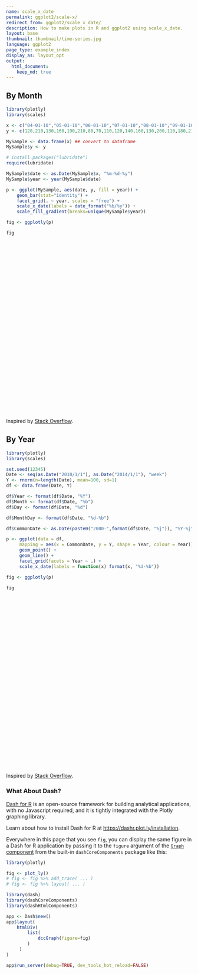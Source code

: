 ```yaml
---
name: scale_x_date
permalink: ggplot2/scale-x/
redirect_from: ggplot2/scale_x_date/
description: How to make plots in R and ggplot2 using scale_x_date.
layout: base
thumbnail: thumbnail/time-series.jpg
language: ggplot2
page_type: example_index
display_as: layout_opt
output:
  html_document:
    keep_md: true
---
```



## By Month


```r
library(plotly)
library(scales)

x <- c("04-01-10","05-01-10","06-01-10","07-01-10","08-01-10","09-01-10","10-01-10","11-01-10","12-01-10","01-01-11","02-01-11","03-01-11","04-01-11","05-01-11","06-01-11","07-01-11","08-01-11","09-01-11","10-01-11","11-01-11","12-01-11","01-01-12","02-01-12","03-01-12","04-01-12","05-01-12","06-01-12")
y <- c(120,210,130,160,190,210,80,70,110,120,140,160,130,200,110,180,210,200,90,60,100,100,120,170,100,180,120)

MySample <- data.frame(x) ## convert to dataframe
MySample$y <- y

# install.packages("lubridate")
require(lubridate)

MySample$date <- as.Date(MySample$x, "%m-%d-%y")
MySample$year <- year(MySample$date)

p <- ggplot(MySample, aes(date, y, fill = year)) +
    geom_bar(stat="identity") +
    facet_grid(. ~ year, scales = "free") +
    scale_x_date(labels = date_format("%b/%y")) +
    scale_fill_gradient(breaks=unique(MySample$year))

fig <- ggplotly(p)

fig
```

<div id="htmlwidget-1e8d91fe1bf345b25bd7" style="width:672px;height:480px;" class="plotly html-widget"></div>
<script type="application/json" data-for="htmlwidget-1e8d91fe1bf345b25bd7">{"x":{"data":[{"orientation":"v","width":[25.2000000000007,25.2000000000007,25.2000000000007,25.2000000000007,25.2000000000007,25.2000000000007,25.2000000000007,25.2000000000007,25.2000000000007],"base":[0,0,0,0,0,0,0,0,0],"x":[14700,14730,14761,14791,14822,14853,14883,14914,14944],"y":[120,210,130,160,190,210,80,70,110],"text":["date: 2010-04-01<br />y: 120<br />year: 2010","date: 2010-05-01<br />y: 210<br />year: 2010","date: 2010-06-01<br />y: 130<br />year: 2010","date: 2010-07-01<br />y: 160<br />year: 2010","date: 2010-08-01<br />y: 190<br />year: 2010","date: 2010-09-01<br />y: 210<br />year: 2010","date: 2010-10-01<br />y:  80<br />year: 2010","date: 2010-11-01<br />y:  70<br />year: 2010","date: 2010-12-01<br />y: 110<br />year: 2010"],"type":"bar","marker":{"autocolorscale":false,"color":"rgba(19,43,67,1)","line":{"width":1.88976377952756,"color":"transparent"}},"showlegend":false,"xaxis":"x","yaxis":"y","hoverinfo":"text","frame":null},{"orientation":"v","width":[25.2000000000007,25.2000000000007,25.2000000000007,25.2000000000007,25.2000000000007,25.2000000000007,25.2000000000007,25.2000000000007,25.2000000000007,25.2000000000007,25.2000000000007,25.2000000000007],"base":[0,0,0,0,0,0,0,0,0,0,0,0],"x":[14975,15006,15034,15065,15095,15126,15156,15187,15218,15248,15279,15309],"y":[120,140,160,130,200,110,180,210,200,90,60,100],"text":["date: 2011-01-01<br />y: 120<br />year: 2011","date: 2011-02-01<br />y: 140<br />year: 2011","date: 2011-03-01<br />y: 160<br />year: 2011","date: 2011-04-01<br />y: 130<br />year: 2011","date: 2011-05-01<br />y: 200<br />year: 2011","date: 2011-06-01<br />y: 110<br />year: 2011","date: 2011-07-01<br />y: 180<br />year: 2011","date: 2011-08-01<br />y: 210<br />year: 2011","date: 2011-09-01<br />y: 200<br />year: 2011","date: 2011-10-01<br />y:  90<br />year: 2011","date: 2011-11-01<br />y:  60<br />year: 2011","date: 2011-12-01<br />y: 100<br />year: 2011"],"type":"bar","marker":{"autocolorscale":false,"color":"rgba(51,106,152,1)","line":{"width":1.88976377952756,"color":"transparent"}},"showlegend":false,"xaxis":"x2","yaxis":"y","hoverinfo":"text","frame":null},{"orientation":"v","width":[25.2000000000007,25.2000000000007,25.2000000000007,25.2000000000007,25.2000000000007,25.2000000000007],"base":[0,0,0,0,0,0],"x":[15340,15371,15400,15431,15461,15492],"y":[100,120,170,100,180,120],"text":["date: 2012-01-01<br />y: 100<br />year: 2012","date: 2012-02-01<br />y: 120<br />year: 2012","date: 2012-03-01<br />y: 170<br />year: 2012","date: 2012-04-01<br />y: 100<br />year: 2012","date: 2012-05-01<br />y: 180<br />year: 2012","date: 2012-06-01<br />y: 120<br />year: 2012"],"type":"bar","marker":{"autocolorscale":false,"color":"rgba(86,177,247,1)","line":{"width":1.88976377952756,"color":"transparent"}},"showlegend":false,"xaxis":"x3","yaxis":"y","hoverinfo":"text","frame":null},{"x":[14700],"y":[0],"name":"99_bea517d5dfeda4a8d0b873b032df69fd","type":"scatter","mode":"markers","opacity":0,"hoverinfo":"skip","showlegend":false,"marker":{"color":[0,1],"colorscale":[[0,"#132B43"],[0.00334448160538159,"#132B44"],[0.00668896321064949,"#132C44"],[0.0100334448160311,"#142C45"],[0.0133779264214127,"#142D45"],[0.0167224080267943,"#142D46"],[0.0200668896320622,"#142D46"],[0.0234113712374437,"#142E47"],[0.0267558528428253,"#152E47"],[0.0301003344482069,"#152F48"],[0.0334448160534748,"#152F48"],[0.0367892976588564,"#152F49"],[0.040133779264238,"#153049"],[0.0434782608696196,"#16304A"],[0.0468227424748875,"#16304A"],[0.0501672240802691,"#16314B"],[0.0535117056856507,"#16314B"],[0.0568561872909186,"#16324C"],[0.0602006688963002,"#17324D"],[0.0635451505016817,"#17324D"],[0.0668896321070633,"#17334E"],[0.0702341137123312,"#17334E"],[0.0735785953177128,"#17344F"],[0.0769230769230944,"#18344F"],[0.080267558528476,"#183450"],[0.0836120401337439,"#183550"],[0.0869565217391255,"#183551"],[0.0903010033445071,"#183651"],[0.0936454849498887,"#193652"],[0.0969899665551566,"#193652"],[0.100334448160538,"#193753"],[0.10367892976592,"#193754"],[0.107023411371188,"#193854"],[0.110367892976569,"#1A3855"],[0.113712374581951,"#1A3955"],[0.117056856187332,"#1A3956"],[0.1204013377926,"#1A3956"],[0.123745819397982,"#1A3A57"],[0.127090301003363,"#1B3A57"],[0.130434782608745,"#1B3B58"],[0.133779264214013,"#1B3B59"],[0.137123745819395,"#1B3B59"],[0.140468227424776,"#1C3C5A"],[0.143812709030044,"#1C3C5A"],[0.147157190635426,"#1C3D5B"],[0.150501672240807,"#1C3D5B"],[0.153846153846189,"#1C3D5C"],[0.157190635451457,"#1D3E5C"],[0.160535117056838,"#1D3E5D"],[0.16387959866222,"#1D3F5D"],[0.167224080267601,"#1D3F5E"],[0.170568561872869,"#1D3F5F"],[0.173913043478251,"#1E405F"],[0.177257525083633,"#1E4060"],[0.180602006689014,"#1E4160"],[0.183946488294282,"#1E4161"],[0.187290969899664,"#1E4261"],[0.190635451505045,"#1F4262"],[0.193979933110313,"#1F4263"],[0.197324414715695,"#1F4363"],[0.200668896321076,"#1F4364"],[0.204013377926458,"#1F4464"],[0.207357859531726,"#204465"],[0.210702341137107,"#204465"],[0.214046822742489,"#204566"],[0.217391304347871,"#204566"],[0.220735785953138,"#214667"],[0.22408026755852,"#214668"],[0.227424749163902,"#214768"],[0.230769230769283,"#214769"],[0.234113712374551,"#214769"],[0.237458193979933,"#22486A"],[0.240802675585314,"#22486A"],[0.244147157190582,"#22496B"],[0.247491638795964,"#22496C"],[0.250836120401345,"#224A6C"],[0.254180602006727,"#234A6D"],[0.257525083611995,"#234A6D"],[0.260869565217376,"#234B6E"],[0.264214046822758,"#234B6E"],[0.26755852842814,"#244C6F"],[0.270903010033408,"#244C70"],[0.274247491638789,"#244C70"],[0.277591973244171,"#244D71"],[0.280936454849552,"#244D71"],[0.28428093645482,"#254E72"],[0.287625418060202,"#254E72"],[0.290969899665583,"#254F73"],[0.294314381270851,"#254F74"],[0.297658862876233,"#254F74"],[0.301003344481614,"#265075"],[0.304347826086996,"#265075"],[0.307692307692264,"#265176"],[0.311036789297646,"#265176"],[0.314381270903027,"#275277"],[0.317725752508409,"#275278"],[0.321070234113677,"#275278"],[0.324414715719058,"#275379"],[0.32775919732444,"#275379"],[0.331103678929821,"#28547A"],[0.334448160535089,"#28547B"],[0.337792642140471,"#28557B"],[0.341137123745852,"#28557C"],[0.34448160535112,"#28567C"],[0.347826086956502,"#29567D"],[0.351170568561884,"#29567D"],[0.354515050167265,"#29577E"],[0.357859531772533,"#29577F"],[0.361204013377915,"#2A587F"],[0.364548494983296,"#2A5880"],[0.367892976588678,"#2A5980"],[0.371237458193946,"#2A5981"],[0.374581939799327,"#2A5982"],[0.377926421404709,"#2B5A82"],[0.381270903009977,"#2B5A83"],[0.384615384615358,"#2B5B83"],[0.38795986622074,"#2B5B84"],[0.391304347826122,"#2C5C85"],[0.394648829431389,"#2C5C85"],[0.397993311036771,"#2C5D86"],[0.401337792642153,"#2C5D86"],[0.404682274247534,"#2C5D87"],[0.408026755852802,"#2D5E87"],[0.411371237458184,"#2D5E88"],[0.414715719063565,"#2D5F89"],[0.418060200668947,"#2D5F89"],[0.421404682274215,"#2E608A"],[0.424749163879596,"#2E608A"],[0.428093645484978,"#2E618B"],[0.431438127090246,"#2E618C"],[0.434782608695627,"#2E618C"],[0.438127090301009,"#2F628D"],[0.441471571906391,"#2F628D"],[0.444816053511659,"#2F638E"],[0.44816053511704,"#2F638F"],[0.451505016722422,"#30648F"],[0.454849498327803,"#306490"],[0.458193979933071,"#306590"],[0.461538461538453,"#306591"],[0.464882943143834,"#306592"],[0.468227424749216,"#316692"],[0.471571906354484,"#316693"],[0.474916387959865,"#316793"],[0.478260869565247,"#316794"],[0.481605351170515,"#326895"],[0.484949832775897,"#326895"],[0.488294314381278,"#326996"],[0.49163879598666,"#326996"],[0.494983277591928,"#326997"],[0.498327759197309,"#336A98"],[0.501672240802691,"#336A98"],[0.505016722408072,"#336B99"],[0.50836120401334,"#336B99"],[0.511705685618722,"#346C9A"],[0.515050167224103,"#346C9B"],[0.518394648829485,"#346D9B"],[0.521739130434753,"#346D9C"],[0.525083612040135,"#346E9D"],[0.528428093645516,"#356E9D"],[0.531772575250784,"#356E9E"],[0.535117056856166,"#356F9E"],[0.538461538461547,"#356F9F"],[0.541806020066929,"#3670A0"],[0.545150501672197,"#3670A0"],[0.548494983277578,"#3671A1"],[0.55183946488296,"#3671A1"],[0.555183946488341,"#3772A2"],[0.558528428093609,"#3772A3"],[0.561872909698991,"#3773A3"],[0.565217391304373,"#3773A4"],[0.568561872909754,"#3773A4"],[0.571906354515022,"#3874A5"],[0.575250836120404,"#3874A6"],[0.578595317725785,"#3875A6"],[0.581939799331053,"#3875A7"],[0.585284280936435,"#3976A8"],[0.588628762541816,"#3976A8"],[0.591973244147198,"#3977A9"],[0.595317725752466,"#3977A9"],[0.598662207357847,"#3978AA"],[0.602006688963229,"#3A78AB"],[0.605351170568611,"#3A79AB"],[0.608695652173878,"#3A79AC"],[0.61204013377926,"#3A79AC"],[0.615384615384642,"#3B7AAD"],[0.618729096990023,"#3B7AAE"],[0.622073578595291,"#3B7BAE"],[0.625418060200673,"#3B7BAF"],[0.628762541806054,"#3C7CB0"],[0.632107023411322,"#3C7CB0"],[0.635451505016704,"#3C7DB1"],[0.638795986622085,"#3C7DB1"],[0.642140468227467,"#3C7EB2"],[0.645484949832735,"#3D7EB3"],[0.648829431438116,"#3D7FB3"],[0.652173913043498,"#3D7FB4"],[0.65551839464888,"#3D7FB5"],[0.658862876254148,"#3E80B5"],[0.662207357859529,"#3E80B6"],[0.665551839464911,"#3E81B6"],[0.668896321070179,"#3E81B7"],[0.67224080267556,"#3F82B8"],[0.675585284280942,"#3F82B8"],[0.678929765886323,"#3F83B9"],[0.682274247491591,"#3F83BA"],[0.685618729096973,"#4084BA"],[0.688963210702354,"#4084BB"],[0.692307692307736,"#4085BB"],[0.695652173913004,"#4085BC"],[0.698996655518386,"#4086BD"],[0.702341137123767,"#4186BD"],[0.705685618729149,"#4186BE"],[0.709030100334417,"#4187BF"],[0.712374581939798,"#4187BF"],[0.71571906354518,"#4288C0"],[0.719063545150448,"#4288C1"],[0.722408026755829,"#4289C1"],[0.725752508361211,"#4289C2"],[0.729096989966592,"#438AC2"],[0.73244147157186,"#438AC3"],[0.735785953177242,"#438BC4"],[0.739130434782624,"#438BC4"],[0.742474916388005,"#438CC5"],[0.745819397993273,"#448CC6"],[0.749163879598655,"#448DC6"],[0.752508361204036,"#448DC7"],[0.755852842809418,"#448EC8"],[0.759197324414686,"#458EC8"],[0.762541806020067,"#458FC9"],[0.765886287625449,"#458FC9"],[0.769230769230717,"#458FCA"],[0.772575250836098,"#4690CB"],[0.77591973244148,"#4690CB"],[0.779264214046862,"#4691CC"],[0.782608695652129,"#4691CD"],[0.785953177257511,"#4792CD"],[0.789297658862893,"#4792CE"],[0.792642140468274,"#4793CF"],[0.795986622073542,"#4793CF"],[0.799331103678924,"#4894D0"],[0.802675585284305,"#4894D0"],[0.806020066889687,"#4895D1"],[0.809364548494955,"#4895D2"],[0.812709030100336,"#4896D2"],[0.816053511705718,"#4996D3"],[0.819397993310986,"#4997D4"],[0.822742474916367,"#4997D4"],[0.826086956521749,"#4998D5"],[0.829431438127131,"#4A98D6"],[0.832775919732399,"#4A99D6"],[0.83612040133778,"#4A99D7"],[0.839464882943162,"#4A9AD8"],[0.842809364548543,"#4B9AD8"],[0.846153846153811,"#4B9BD9"],[0.849498327759193,"#4B9BDA"],[0.852842809364574,"#4B9BDA"],[0.856187290969956,"#4C9CDB"],[0.859531772575224,"#4C9CDB"],[0.862876254180605,"#4C9DDC"],[0.866220735785987,"#4C9DDD"],[0.869565217391255,"#4D9EDD"],[0.872909698996637,"#4D9EDE"],[0.876254180602018,"#4D9FDF"],[0.8795986622074,"#4D9FDF"],[0.882943143812668,"#4DA0E0"],[0.886287625418049,"#4EA0E1"],[0.889632107023431,"#4EA1E1"],[0.892976588628812,"#4EA1E2"],[0.89632107023408,"#4EA2E3"],[0.899665551839462,"#4FA2E3"],[0.903010033444843,"#4FA3E4"],[0.906354515050111,"#4FA3E5"],[0.909698996655493,"#4FA4E5"],[0.913043478260875,"#50A4E6"],[0.916387959866256,"#50A5E7"],[0.919732441471524,"#50A5E7"],[0.923076923076906,"#50A6E8"],[0.926421404682287,"#51A6E8"],[0.929765886287669,"#51A7E9"],[0.933110367892937,"#51A7EA"],[0.936454849498318,"#51A8EA"],[0.9397993311037,"#52A8EB"],[0.943143812709081,"#52A9EC"],[0.946488294314349,"#52A9EC"],[0.949832775919731,"#52AAED"],[0.953177257525113,"#53AAEE"],[0.95652173913038,"#53ABEE"],[0.959866220735762,"#53ABEF"],[0.963210702341144,"#53ACF0"],[0.966555183946525,"#54ACF0"],[0.969899665551793,"#54ADF1"],[0.973244147157175,"#54ADF2"],[0.976588628762556,"#54AEF2"],[0.979933110367938,"#55AEF3"],[0.983277591973206,"#55AFF4"],[0.986622073578587,"#55AFF4"],[0.989966555183969,"#55B0F5"],[0.993311036789351,"#56B0F6"],[0.996655518394618,"#56B1F6"],[1,"#56B1F7"]],"colorbar":{"bgcolor":"rgba(255,255,255,1)","bordercolor":"transparent","borderwidth":1.88976377952756,"thickness":23.04,"title":"year","titlefont":{"color":"rgba(0,0,0,1)","family":"","size":14.6118721461187},"tickmode":"array","ticktext":["2010","2011","2012"],"tickvals":[0,0.5,1],"tickfont":{"color":"rgba(0,0,0,1)","family":"","size":11.689497716895},"ticklen":2,"len":0.5}},"xaxis":"x","yaxis":"y","frame":null}],"layout":{"margin":{"t":37.9178082191781,"r":18.9954337899543,"b":40.1826484018265,"l":43.1050228310502},"plot_bgcolor":"rgba(235,235,235,1)","paper_bgcolor":"rgba(255,255,255,1)","font":{"color":"rgba(0,0,0,1)","family":"","size":14.6118721461187},"xaxis":{"domain":[0,0.325179386823222],"automargin":true,"type":"linear","autorange":false,"range":[14673.94,14970.06],"tickmode":"array","ticktext":["Apr/10","Jul/10","Oct/10"],"tickvals":[14700,14791,14883],"categoryorder":"array","categoryarray":["Apr/10","Jul/10","Oct/10"],"nticks":null,"ticks":"outside","tickcolor":"rgba(51,51,51,1)","ticklen":3.65296803652968,"tickwidth":0.66417600664176,"showticklabels":true,"tickfont":{"color":"rgba(77,77,77,1)","family":"","size":11.689497716895},"tickangle":-0,"showline":false,"linecolor":null,"linewidth":0,"showgrid":true,"gridcolor":"rgba(255,255,255,1)","gridwidth":0.66417600664176,"zeroline":false,"anchor":"y","title":"","hoverformat":".2f"},"annotations":[{"text":"date","x":0.5,"y":-0.0353881278538813,"showarrow":false,"ax":0,"ay":0,"font":{"color":"rgba(0,0,0,1)","family":"","size":14.6118721461187},"xref":"paper","yref":"paper","textangle":-0,"xanchor":"center","yanchor":"top","annotationType":"axis"},{"text":"y","x":-0.0318003913894325,"y":0.5,"showarrow":false,"ax":0,"ay":0,"font":{"color":"rgba(0,0,0,1)","family":"","size":14.6118721461187},"xref":"paper","yref":"paper","textangle":-90,"xanchor":"right","yanchor":"center","annotationType":"axis"},{"text":"2010","x":0.162589693411611,"y":1,"showarrow":false,"ax":0,"ay":0,"font":{"color":"rgba(26,26,26,1)","family":"","size":11.689497716895},"xref":"paper","yref":"paper","textangle":-0,"xanchor":"center","yanchor":"bottom"},{"text":"2011","x":0.5,"y":1,"showarrow":false,"ax":0,"ay":0,"font":{"color":"rgba(26,26,26,1)","family":"","size":11.689497716895},"xref":"paper","yref":"paper","textangle":-0,"xanchor":"center","yanchor":"bottom"},{"text":"2012","x":0.837410306588389,"y":1,"showarrow":false,"ax":0,"ay":0,"font":{"color":"rgba(26,26,26,1)","family":"","size":11.689497716895},"xref":"paper","yref":"paper","textangle":-0,"xanchor":"center","yanchor":"bottom"}],"yaxis":{"domain":[0,1],"automargin":true,"type":"linear","autorange":false,"range":[-10.5,220.5],"tickmode":"array","ticktext":["0","50","100","150","200"],"tickvals":[0,50,100,150,200],"categoryorder":"array","categoryarray":["0","50","100","150","200"],"nticks":null,"ticks":"outside","tickcolor":"rgba(51,51,51,1)","ticklen":3.65296803652968,"tickwidth":0.66417600664176,"showticklabels":true,"tickfont":{"color":"rgba(77,77,77,1)","family":"","size":11.689497716895},"tickangle":-0,"showline":false,"linecolor":null,"linewidth":0,"showgrid":true,"gridcolor":"rgba(255,255,255,1)","gridwidth":0.66417600664176,"zeroline":false,"anchor":"x","title":"","hoverformat":".2f"},"shapes":[{"type":"rect","fillcolor":null,"line":{"color":null,"width":0,"linetype":[]},"yref":"paper","xref":"paper","x0":0,"x1":0.325179386823222,"y0":0,"y1":1},{"type":"rect","fillcolor":"rgba(217,217,217,1)","line":{"color":"transparent","width":0.66417600664176,"linetype":"solid"},"yref":"paper","xref":"paper","x0":0,"x1":0.325179386823222,"y0":0,"y1":23.37899543379,"yanchor":1,"ysizemode":"pixel"},{"type":"rect","fillcolor":null,"line":{"color":null,"width":0,"linetype":[]},"yref":"paper","xref":"paper","x0":0.341487279843444,"x1":0.658512720156556,"y0":0,"y1":1},{"type":"rect","fillcolor":"rgba(217,217,217,1)","line":{"color":"transparent","width":0.66417600664176,"linetype":"solid"},"yref":"paper","xref":"paper","x0":0.341487279843444,"x1":0.658512720156556,"y0":0,"y1":23.37899543379,"yanchor":1,"ysizemode":"pixel"},{"type":"rect","fillcolor":null,"line":{"color":null,"width":0,"linetype":[]},"yref":"paper","xref":"paper","x0":0.674820613176778,"x1":1,"y0":0,"y1":1},{"type":"rect","fillcolor":"rgba(217,217,217,1)","line":{"color":"transparent","width":0.66417600664176,"linetype":"solid"},"yref":"paper","xref":"paper","x0":0.674820613176778,"x1":1,"y0":0,"y1":23.37899543379,"yanchor":1,"ysizemode":"pixel"}],"xaxis2":{"type":"linear","autorange":false,"range":[14944.44,15339.56],"tickmode":"array","ticktext":["Jan/11","Apr/11","Jul/11","Oct/11"],"tickvals":[14975,15065,15156,15248],"categoryorder":"array","categoryarray":["Jan/11","Apr/11","Jul/11","Oct/11"],"nticks":null,"ticks":"outside","tickcolor":"rgba(51,51,51,1)","ticklen":3.65296803652968,"tickwidth":0.66417600664176,"showticklabels":true,"tickfont":{"color":"rgba(77,77,77,1)","family":"","size":11.689497716895},"tickangle":-0,"showline":false,"linecolor":null,"linewidth":0,"showgrid":true,"domain":[0.341487279843444,0.658512720156556],"gridcolor":"rgba(255,255,255,1)","gridwidth":0.66417600664176,"zeroline":false,"anchor":"y","title":"","hoverformat":".2f"},"xaxis3":{"type":"linear","autorange":false,"range":[15318.54,15513.46],"tickmode":"array","ticktext":["Jan/12","Feb/12","Mar/12","Apr/12","May/12","Jun/12"],"tickvals":[15340,15371,15400,15431,15461,15492],"categoryorder":"array","categoryarray":["Jan/12","Feb/12","Mar/12","Apr/12","May/12","Jun/12"],"nticks":null,"ticks":"outside","tickcolor":"rgba(51,51,51,1)","ticklen":3.65296803652968,"tickwidth":0.66417600664176,"showticklabels":true,"tickfont":{"color":"rgba(77,77,77,1)","family":"","size":11.689497716895},"tickangle":-0,"showline":false,"linecolor":null,"linewidth":0,"showgrid":true,"domain":[0.674820613176778,1],"gridcolor":"rgba(255,255,255,1)","gridwidth":0.66417600664176,"zeroline":false,"anchor":"y","title":"","hoverformat":".2f"},"showlegend":false,"legend":{"bgcolor":"rgba(255,255,255,1)","bordercolor":"transparent","borderwidth":1.88976377952756,"font":{"color":"rgba(0,0,0,1)","family":"","size":11.689497716895}},"hovermode":"closest","barmode":"relative"},"config":{"doubleClick":"reset","showSendToCloud":false},"source":"A","attrs":{"4c015c82b075":{"x":{},"y":{},"fill":{},"type":"bar"}},"cur_data":"4c015c82b075","visdat":{"4c015c82b075":["function (y) ","x"]},"highlight":{"on":"plotly_click","persistent":false,"dynamic":false,"selectize":false,"opacityDim":0.2,"selected":{"opacity":1},"debounce":0},"shinyEvents":["plotly_hover","plotly_click","plotly_selected","plotly_relayout","plotly_brushed","plotly_brushing","plotly_clickannotation","plotly_doubleclick","plotly_deselect","plotly_afterplot","plotly_sunburstclick"],"base_url":"https://plot.ly"},"evals":[],"jsHooks":[]}</script>
Inspired by <a href="http://stackoverflow.com/questions/11472856/month-year-bar-graph-plot-faceted-and-filled-on-year-with-data-input-as-date-in?rq=1">Stack Overflow</a>.

## By Year


```r
library(plotly)
library(scales)

set.seed(12345)
Date <- seq(as.Date("2010/1/1"), as.Date("2014/1/1"), "week")
Y <- rnorm(n=length(Date), mean=100, sd=1)
df <- data.frame(Date, Y)

df$Year <- format(df$Date, "%Y")
df$Month <- format(df$Date, "%b")
df$Day <- format(df$Date, "%d")

df$MonthDay <- format(df$Date, "%d-%b")

df$CommonDate <- as.Date(paste0("2000-",format(df$Date, "%j")), "%Y-%j")

p <- ggplot(data = df,
     mapping = aes(x = CommonDate, y = Y, shape = Year, colour = Year)) +
     geom_point() +
     geom_line() +
     facet_grid(facets = Year ~ .) +
     scale_x_date(labels = function(x) format(x, "%d-%b"))

fig <- ggplotly(p)

fig
```

<div id="htmlwidget-6ca531cd5f6a8e1a5906" style="width:672px;height:480px;" class="plotly html-widget"></div>
<script type="application/json" data-for="htmlwidget-6ca531cd5f6a8e1a5906">{"x":{"data":[{"x":[10957,10964,10971,10978,10985,10992,10999,11006,11013,11020,11027,11034,11041,11048,11055,11062,11069,11076,11083,11090,11097,11104,11111,11118,11125,11132,11139,11146,11153,11160,11167,11174,11181,11188,11195,11202,11209,11216,11223,11230,11237,11244,11251,11258,11265,11272,11279,11286,11293,11300,11307,11314,11321],"y":[100.585528817844,100.70946601751,99.8906966853189,99.5465028265372,100.60588745584,98.1820440322963,100.630098551068,99.7238158947748,99.7158402560566,99.0806779975259,99.883752193648,101.817312043704,100.370627864258,100.520216457555,99.2494680054977,100.816899839521,99.1136424787568,99.6684224100574,101.12071265167,100.298723699267,100.779621924555,101.455785082477,99.3556715707687,98.4468625947703,98.4022904833037,101.805097518811,99.5183526363054,100.620379801298,100.612123492651,99.8376890230819,100.811873178554,102.196833546348,102.049190337406,101.63244563948,100.254271192814,100.491188279273,99.6759134212629,98.3379497561414,101.767733850873,100.025801048648,101.12851083359,97.619641938603,98.9397344478475,100.937140540183,100.854451720331,101.460729403104,98.5869012221108,100.567403253424,100.583187653436,98.6932011665356,99.4596139261379,101.947692664732,100.053590270357],"text":["CommonDate: 2000-01-01<br />Y: 100.58553<br />Year: 2010<br />Year: 2010","CommonDate: 2000-01-08<br />Y: 100.70947<br />Year: 2010<br />Year: 2010","CommonDate: 2000-01-15<br />Y:  99.89070<br />Year: 2010<br />Year: 2010","CommonDate: 2000-01-22<br />Y:  99.54650<br />Year: 2010<br />Year: 2010","CommonDate: 2000-01-29<br />Y: 100.60589<br />Year: 2010<br />Year: 2010","CommonDate: 2000-02-05<br />Y:  98.18204<br />Year: 2010<br />Year: 2010","CommonDate: 2000-02-12<br />Y: 100.63010<br />Year: 2010<br />Year: 2010","CommonDate: 2000-02-19<br />Y:  99.72382<br />Year: 2010<br />Year: 2010","CommonDate: 2000-02-26<br />Y:  99.71584<br />Year: 2010<br />Year: 2010","CommonDate: 2000-03-04<br />Y:  99.08068<br />Year: 2010<br />Year: 2010","CommonDate: 2000-03-11<br />Y:  99.88375<br />Year: 2010<br />Year: 2010","CommonDate: 2000-03-18<br />Y: 101.81731<br />Year: 2010<br />Year: 2010","CommonDate: 2000-03-25<br />Y: 100.37063<br />Year: 2010<br />Year: 2010","CommonDate: 2000-04-01<br />Y: 100.52022<br />Year: 2010<br />Year: 2010","CommonDate: 2000-04-08<br />Y:  99.24947<br />Year: 2010<br />Year: 2010","CommonDate: 2000-04-15<br />Y: 100.81690<br />Year: 2010<br />Year: 2010","CommonDate: 2000-04-22<br />Y:  99.11364<br />Year: 2010<br />Year: 2010","CommonDate: 2000-04-29<br />Y:  99.66842<br />Year: 2010<br />Year: 2010","CommonDate: 2000-05-06<br />Y: 101.12071<br />Year: 2010<br />Year: 2010","CommonDate: 2000-05-13<br />Y: 100.29872<br />Year: 2010<br />Year: 2010","CommonDate: 2000-05-20<br />Y: 100.77962<br />Year: 2010<br />Year: 2010","CommonDate: 2000-05-27<br />Y: 101.45579<br />Year: 2010<br />Year: 2010","CommonDate: 2000-06-03<br />Y:  99.35567<br />Year: 2010<br />Year: 2010","CommonDate: 2000-06-10<br />Y:  98.44686<br />Year: 2010<br />Year: 2010","CommonDate: 2000-06-17<br />Y:  98.40229<br />Year: 2010<br />Year: 2010","CommonDate: 2000-06-24<br />Y: 101.80510<br />Year: 2010<br />Year: 2010","CommonDate: 2000-07-01<br />Y:  99.51835<br />Year: 2010<br />Year: 2010","CommonDate: 2000-07-08<br />Y: 100.62038<br />Year: 2010<br />Year: 2010","CommonDate: 2000-07-15<br />Y: 100.61212<br />Year: 2010<br />Year: 2010","CommonDate: 2000-07-22<br />Y:  99.83769<br />Year: 2010<br />Year: 2010","CommonDate: 2000-07-29<br />Y: 100.81187<br />Year: 2010<br />Year: 2010","CommonDate: 2000-08-05<br />Y: 102.19683<br />Year: 2010<br />Year: 2010","CommonDate: 2000-08-12<br />Y: 102.04919<br />Year: 2010<br />Year: 2010","CommonDate: 2000-08-19<br />Y: 101.63245<br />Year: 2010<br />Year: 2010","CommonDate: 2000-08-26<br />Y: 100.25427<br />Year: 2010<br />Year: 2010","CommonDate: 2000-09-02<br />Y: 100.49119<br />Year: 2010<br />Year: 2010","CommonDate: 2000-09-09<br />Y:  99.67591<br />Year: 2010<br />Year: 2010","CommonDate: 2000-09-16<br />Y:  98.33795<br />Year: 2010<br />Year: 2010","CommonDate: 2000-09-23<br />Y: 101.76773<br />Year: 2010<br />Year: 2010","CommonDate: 2000-09-30<br />Y: 100.02580<br />Year: 2010<br />Year: 2010","CommonDate: 2000-10-07<br />Y: 101.12851<br />Year: 2010<br />Year: 2010","CommonDate: 2000-10-14<br />Y:  97.61964<br />Year: 2010<br />Year: 2010","CommonDate: 2000-10-21<br />Y:  98.93973<br />Year: 2010<br />Year: 2010","CommonDate: 2000-10-28<br />Y: 100.93714<br />Year: 2010<br />Year: 2010","CommonDate: 2000-11-04<br />Y: 100.85445<br />Year: 2010<br />Year: 2010","CommonDate: 2000-11-11<br />Y: 101.46073<br />Year: 2010<br />Year: 2010","CommonDate: 2000-11-18<br />Y:  98.58690<br />Year: 2010<br />Year: 2010","CommonDate: 2000-11-25<br />Y: 100.56740<br />Year: 2010<br />Year: 2010","CommonDate: 2000-12-02<br />Y: 100.58319<br />Year: 2010<br />Year: 2010","CommonDate: 2000-12-09<br />Y:  98.69320<br />Year: 2010<br />Year: 2010","CommonDate: 2000-12-16<br />Y:  99.45961<br />Year: 2010<br />Year: 2010","CommonDate: 2000-12-23<br />Y: 101.94769<br />Year: 2010<br />Year: 2010","CommonDate: 2000-12-30<br />Y: 100.05359<br />Year: 2010<br />Year: 2010"],"type":"scatter","mode":"markers+lines","marker":{"autocolorscale":false,"color":"rgba(248,118,109,1)","opacity":1,"size":5.66929133858268,"symbol":"circle","line":{"width":1.88976377952756,"color":"rgba(248,118,109,1)"}},"hoveron":"points","name":"2010","legendgroup":"2010","showlegend":true,"xaxis":"x","yaxis":"y","hoverinfo":"text","line":{"width":1.88976377952756,"color":"rgba(248,118,109,1)","dash":"solid"},"frame":null},{"x":[10963,10970,10977,10984,10991,10998,11005,11012,11019,11026,11033,11040,11047,11054,11061,11068,11075,11082,11089,11096,11103,11110,11117,11124,11131,11138,11145,11152,11159,11166,11173,11180,11187,11194,11201,11208,11215,11222,11229,11236,11243,11250,11257,11264,11271,11278,11285,11292,11299,11306,11313,11320],"y":[100.351662840555,99.3290234610061,100.277953694806,100.691171272875,100.823795328706,102.14506502048,97.6530560216366,100.149591980615,98.6574685182705,100.553303075504,101.589962842695,99.4131204056129,98.1676226937906,100.888139432652,101.593488472356,100.516854670662,98.7043283197052,100.054615575329,99.2153506268085,98.9506471810437,102.330511962405,101.402705382867,100.942600850692,100.826258287152,99.1884595098089,100.476248280754,101.021258407481,100.645383074206,101.043143551551,99.6956308873063,102.477110916963,100.971220673037,101.867099184567,100.672042469015,99.6920466191627,100.536523716711,100.824870065352,99.0360985209862,99.1449174889002,101.886946942026,99.6081806280048,99.01936705105,100.687332100557,99.4949564824791,102.157719816506,99.4002024361752,99.3054533067292,100.223925407521,98.8437766697592,100.422418527787,98.6752447441511,100.14108431286],"text":["CommonDate: 2000-01-07<br />Y: 100.35166<br />Year: 2011<br />Year: 2011","CommonDate: 2000-01-14<br />Y:  99.32902<br />Year: 2011<br />Year: 2011","CommonDate: 2000-01-21<br />Y: 100.27795<br />Year: 2011<br />Year: 2011","CommonDate: 2000-01-28<br />Y: 100.69117<br />Year: 2011<br />Year: 2011","CommonDate: 2000-02-04<br />Y: 100.82380<br />Year: 2011<br />Year: 2011","CommonDate: 2000-02-11<br />Y: 102.14507<br />Year: 2011<br />Year: 2011","CommonDate: 2000-02-18<br />Y:  97.65306<br />Year: 2011<br />Year: 2011","CommonDate: 2000-02-25<br />Y: 100.14959<br />Year: 2011<br />Year: 2011","CommonDate: 2000-03-03<br />Y:  98.65747<br />Year: 2011<br />Year: 2011","CommonDate: 2000-03-10<br />Y: 100.55330<br />Year: 2011<br />Year: 2011","CommonDate: 2000-03-17<br />Y: 101.58996<br />Year: 2011<br />Year: 2011","CommonDate: 2000-03-24<br />Y:  99.41312<br />Year: 2011<br />Year: 2011","CommonDate: 2000-03-31<br />Y:  98.16762<br />Year: 2011<br />Year: 2011","CommonDate: 2000-04-07<br />Y: 100.88814<br />Year: 2011<br />Year: 2011","CommonDate: 2000-04-14<br />Y: 101.59349<br />Year: 2011<br />Year: 2011","CommonDate: 2000-04-21<br />Y: 100.51685<br />Year: 2011<br />Year: 2011","CommonDate: 2000-04-28<br />Y:  98.70433<br />Year: 2011<br />Year: 2011","CommonDate: 2000-05-05<br />Y: 100.05462<br />Year: 2011<br />Year: 2011","CommonDate: 2000-05-12<br />Y:  99.21535<br />Year: 2011<br />Year: 2011","CommonDate: 2000-05-19<br />Y:  98.95065<br />Year: 2011<br />Year: 2011","CommonDate: 2000-05-26<br />Y: 102.33051<br />Year: 2011<br />Year: 2011","CommonDate: 2000-06-02<br />Y: 101.40271<br />Year: 2011<br />Year: 2011","CommonDate: 2000-06-09<br />Y: 100.94260<br />Year: 2011<br />Year: 2011","CommonDate: 2000-06-16<br />Y: 100.82626<br />Year: 2011<br />Year: 2011","CommonDate: 2000-06-23<br />Y:  99.18846<br />Year: 2011<br />Year: 2011","CommonDate: 2000-06-30<br />Y: 100.47625<br />Year: 2011<br />Year: 2011","CommonDate: 2000-07-07<br />Y: 101.02126<br />Year: 2011<br />Year: 2011","CommonDate: 2000-07-14<br />Y: 100.64538<br />Year: 2011<br />Year: 2011","CommonDate: 2000-07-21<br />Y: 101.04314<br />Year: 2011<br />Year: 2011","CommonDate: 2000-07-28<br />Y:  99.69563<br />Year: 2011<br />Year: 2011","CommonDate: 2000-08-04<br />Y: 102.47711<br />Year: 2011<br />Year: 2011","CommonDate: 2000-08-11<br />Y: 100.97122<br />Year: 2011<br />Year: 2011","CommonDate: 2000-08-18<br />Y: 101.86710<br />Year: 2011<br />Year: 2011","CommonDate: 2000-08-25<br />Y: 100.67204<br />Year: 2011<br />Year: 2011","CommonDate: 2000-09-01<br />Y:  99.69205<br />Year: 2011<br />Year: 2011","CommonDate: 2000-09-08<br />Y: 100.53652<br />Year: 2011<br />Year: 2011","CommonDate: 2000-09-15<br />Y: 100.82487<br />Year: 2011<br />Year: 2011","CommonDate: 2000-09-22<br />Y:  99.03610<br />Year: 2011<br />Year: 2011","CommonDate: 2000-09-29<br />Y:  99.14492<br />Year: 2011<br />Year: 2011","CommonDate: 2000-10-06<br />Y: 101.88695<br />Year: 2011<br />Year: 2011","CommonDate: 2000-10-13<br />Y:  99.60818<br />Year: 2011<br />Year: 2011","CommonDate: 2000-10-20<br />Y:  99.01937<br />Year: 2011<br />Year: 2011","CommonDate: 2000-10-27<br />Y: 100.68733<br />Year: 2011<br />Year: 2011","CommonDate: 2000-11-03<br />Y:  99.49496<br />Year: 2011<br />Year: 2011","CommonDate: 2000-11-10<br />Y: 102.15772<br />Year: 2011<br />Year: 2011","CommonDate: 2000-11-17<br />Y:  99.40020<br />Year: 2011<br />Year: 2011","CommonDate: 2000-11-24<br />Y:  99.30545<br />Year: 2011<br />Year: 2011","CommonDate: 2000-12-01<br />Y: 100.22393<br />Year: 2011<br />Year: 2011","CommonDate: 2000-12-08<br />Y:  98.84378<br />Year: 2011<br />Year: 2011","CommonDate: 2000-12-15<br />Y: 100.42242<br />Year: 2011<br />Year: 2011","CommonDate: 2000-12-22<br />Y:  98.67524<br />Year: 2011<br />Year: 2011","CommonDate: 2000-12-29<br />Y: 100.14108<br />Year: 2011<br />Year: 2011"],"type":"scatter","mode":"markers+lines","marker":{"autocolorscale":false,"color":"rgba(124,174,0,1)","opacity":1,"size":5.66929133858268,"symbol":"triangle-up","line":{"width":1.88976377952756,"color":"rgba(124,174,0,1)"}},"hoveron":"points","name":"2011","legendgroup":"2011","showlegend":true,"xaxis":"x","yaxis":"y2","hoverinfo":"text","line":{"width":1.88976377952756,"color":"rgba(124,174,0,1)","dash":"solid"},"frame":null},{"x":[10962,10969,10976,10983,10990,10997,11004,11011,11018,11025,11032,11039,11046,11053,11060,11067,11074,11081,11088,11095,11102,11109,11116,11123,11130,11137,11144,11151,11158,11165,11172,11179,11186,11193,11200,11207,11214,11221,11228,11235,11242,11249,11256,11263,11270,11277,11284,11291,11298,11305,11312,11319],"y":[99.4639520015091,99.6883939154219,101.556109642601,99.5519667087055,100.321123537494,98.7698277531198,98.6759413078458,101.261242274388,101.319231719642,99.919246238632,99.4949101937285,99.9478464066697,100.628860625108,102.180002397485,99.9309826934808,101.544863602038,101.321452017163,100.322151575363,101.530955119735,99.5787603066614,98.8411789771819,98.1546317105785,101.157325287057,97.8764501189852,98.8039684818892,101.642191990767,100.883654833162,100.524875891036,98.8153409343692,102.655788272143,98.9520862897817,98.988877476381,100.668921652514,100.129177293676,99.5774231329465,98.8597358551519,98.7062847099675,99.4053012309291,98.4991859197792,100.015855693066,100.540169567692,98.4527080329543,100.849652929928,100.896013184332,100.13869099681,98.3806716776339,100.548397923014,100.195282153811,99.1935020052365,99.8913757647929,99.7490533761477,101.699346668533],"text":["CommonDate: 2000-01-06<br />Y:  99.46395<br />Year: 2012<br />Year: 2012","CommonDate: 2000-01-13<br />Y:  99.68839<br />Year: 2012<br />Year: 2012","CommonDate: 2000-01-20<br />Y: 101.55611<br />Year: 2012<br />Year: 2012","CommonDate: 2000-01-27<br />Y:  99.55197<br />Year: 2012<br />Year: 2012","CommonDate: 2000-02-03<br />Y: 100.32112<br />Year: 2012<br />Year: 2012","CommonDate: 2000-02-10<br />Y:  98.76983<br />Year: 2012<br />Year: 2012","CommonDate: 2000-02-17<br />Y:  98.67594<br />Year: 2012<br />Year: 2012","CommonDate: 2000-02-24<br />Y: 101.26124<br />Year: 2012<br />Year: 2012","CommonDate: 2000-03-02<br />Y: 101.31923<br />Year: 2012<br />Year: 2012","CommonDate: 2000-03-09<br />Y:  99.91925<br />Year: 2012<br />Year: 2012","CommonDate: 2000-03-16<br />Y:  99.49491<br />Year: 2012<br />Year: 2012","CommonDate: 2000-03-23<br />Y:  99.94785<br />Year: 2012<br />Year: 2012","CommonDate: 2000-03-30<br />Y: 100.62886<br />Year: 2012<br />Year: 2012","CommonDate: 2000-04-06<br />Y: 102.18000<br />Year: 2012<br />Year: 2012","CommonDate: 2000-04-13<br />Y:  99.93098<br />Year: 2012<br />Year: 2012","CommonDate: 2000-04-20<br />Y: 101.54486<br />Year: 2012<br />Year: 2012","CommonDate: 2000-04-27<br />Y: 101.32145<br />Year: 2012<br />Year: 2012","CommonDate: 2000-05-04<br />Y: 100.32215<br />Year: 2012<br />Year: 2012","CommonDate: 2000-05-11<br />Y: 101.53096<br />Year: 2012<br />Year: 2012","CommonDate: 2000-05-18<br />Y:  99.57876<br />Year: 2012<br />Year: 2012","CommonDate: 2000-05-25<br />Y:  98.84118<br />Year: 2012<br />Year: 2012","CommonDate: 2000-06-01<br />Y:  98.15463<br />Year: 2012<br />Year: 2012","CommonDate: 2000-06-08<br />Y: 101.15733<br />Year: 2012<br />Year: 2012","CommonDate: 2000-06-15<br />Y:  97.87645<br />Year: 2012<br />Year: 2012","CommonDate: 2000-06-22<br />Y:  98.80397<br />Year: 2012<br />Year: 2012","CommonDate: 2000-06-29<br />Y: 101.64219<br />Year: 2012<br />Year: 2012","CommonDate: 2000-07-06<br />Y: 100.88365<br />Year: 2012<br />Year: 2012","CommonDate: 2000-07-13<br />Y: 100.52488<br />Year: 2012<br />Year: 2012","CommonDate: 2000-07-20<br />Y:  98.81534<br />Year: 2012<br />Year: 2012","CommonDate: 2000-07-27<br />Y: 102.65579<br />Year: 2012<br />Year: 2012","CommonDate: 2000-08-03<br />Y:  98.95209<br />Year: 2012<br />Year: 2012","CommonDate: 2000-08-10<br />Y:  98.98888<br />Year: 2012<br />Year: 2012","CommonDate: 2000-08-17<br />Y: 100.66892<br />Year: 2012<br />Year: 2012","CommonDate: 2000-08-24<br />Y: 100.12918<br />Year: 2012<br />Year: 2012","CommonDate: 2000-08-31<br />Y:  99.57742<br />Year: 2012<br />Year: 2012","CommonDate: 2000-09-07<br />Y:  98.85974<br />Year: 2012<br />Year: 2012","CommonDate: 2000-09-14<br />Y:  98.70628<br />Year: 2012<br />Year: 2012","CommonDate: 2000-09-21<br />Y:  99.40530<br />Year: 2012<br />Year: 2012","CommonDate: 2000-09-28<br />Y:  98.49919<br />Year: 2012<br />Year: 2012","CommonDate: 2000-10-05<br />Y: 100.01586<br />Year: 2012<br />Year: 2012","CommonDate: 2000-10-12<br />Y: 100.54017<br />Year: 2012<br />Year: 2012","CommonDate: 2000-10-19<br />Y:  98.45271<br />Year: 2012<br />Year: 2012","CommonDate: 2000-10-26<br />Y: 100.84965<br />Year: 2012<br />Year: 2012","CommonDate: 2000-11-02<br />Y: 100.89601<br />Year: 2012<br />Year: 2012","CommonDate: 2000-11-09<br />Y: 100.13869<br />Year: 2012<br />Year: 2012","CommonDate: 2000-11-16<br />Y:  98.38067<br />Year: 2012<br />Year: 2012","CommonDate: 2000-11-23<br />Y: 100.54840<br />Year: 2012<br />Year: 2012","CommonDate: 2000-11-30<br />Y: 100.19528<br />Year: 2012<br />Year: 2012","CommonDate: 2000-12-07<br />Y:  99.19350<br />Year: 2012<br />Year: 2012","CommonDate: 2000-12-14<br />Y:  99.89138<br />Year: 2012<br />Year: 2012","CommonDate: 2000-12-21<br />Y:  99.74905<br />Year: 2012<br />Year: 2012","CommonDate: 2000-12-28<br />Y: 101.69935<br />Year: 2012<br />Year: 2012"],"type":"scatter","mode":"markers+lines","marker":{"autocolorscale":false,"color":"rgba(0,191,196,1)","opacity":1,"size":5.66929133858268,"symbol":"square","line":{"width":1.88976377952756,"color":"rgba(0,191,196,1)"}},"hoveron":"points","name":"2012","legendgroup":"2012","showlegend":true,"xaxis":"x","yaxis":"y3","hoverinfo":"text","line":{"width":1.88976377952756,"color":"rgba(0,191,196,1)","dash":"solid"},"frame":null},{"x":[10960,10967,10974,10981,10988,10995,11002,11009,11016,11023,11030,11037,11044,11051,11058,11065,11072,11079,11086,11093,11100,11107,11114,11121,11128,11135,11142,11149,11156,11163,11170,11177,11184,11191,11198,11205,11212,11219,11226,11233,11240,11247,11254,11261,11268,11275,11282,11289,11296,11303,11310,11317],"y":[99.655701203735,100.067772061404,99.3494302731459,99.5123614847969,100.303151237258,99.7580259803707,99.5182664324981,99.0081971357433,99.7193508611956,100.63301734418,98.7601816568921,101.764314068994,99.976320111847,100.199920483827,101.34719277764,100.0360734878,100.824581130567,98.297328148394,100.480950155268,102.483550089326,100.401364987506,100.215177170747,98.1842876470972,99.0882605757671,99.9509553091464,99.5946125233182,101.130381797847,100.815464735073,100.076417519048,101.45374735125,100.374121083436,99.8290959442474,99.4977871881495,100.543522107941,99.4948139971484,100.786795789402,100.300949401608,101.310223906747,100.798433770272,100.850860437614,99.5564320319053,99.5532252123904,100.013305041776,98.5638542937729,99.3707403527372,100.243521765625,101.058362233346,100.831348817915,100.105211815952,98.2582869055426,100.645246993765,100.097104224676],"text":["CommonDate: 2000-01-04<br />Y:  99.65570<br />Year: 2013<br />Year: 2013","CommonDate: 2000-01-11<br />Y: 100.06777<br />Year: 2013<br />Year: 2013","CommonDate: 2000-01-18<br />Y:  99.34943<br />Year: 2013<br />Year: 2013","CommonDate: 2000-01-25<br />Y:  99.51236<br />Year: 2013<br />Year: 2013","CommonDate: 2000-02-01<br />Y: 100.30315<br />Year: 2013<br />Year: 2013","CommonDate: 2000-02-08<br />Y:  99.75803<br />Year: 2013<br />Year: 2013","CommonDate: 2000-02-15<br />Y:  99.51827<br />Year: 2013<br />Year: 2013","CommonDate: 2000-02-22<br />Y:  99.00820<br />Year: 2013<br />Year: 2013","CommonDate: 2000-02-29<br />Y:  99.71935<br />Year: 2013<br />Year: 2013","CommonDate: 2000-03-07<br />Y: 100.63302<br />Year: 2013<br />Year: 2013","CommonDate: 2000-03-14<br />Y:  98.76018<br />Year: 2013<br />Year: 2013","CommonDate: 2000-03-21<br />Y: 101.76431<br />Year: 2013<br />Year: 2013","CommonDate: 2000-03-28<br />Y:  99.97632<br />Year: 2013<br />Year: 2013","CommonDate: 2000-04-04<br />Y: 100.19992<br />Year: 2013<br />Year: 2013","CommonDate: 2000-04-11<br />Y: 101.34719<br />Year: 2013<br />Year: 2013","CommonDate: 2000-04-18<br />Y: 100.03607<br />Year: 2013<br />Year: 2013","CommonDate: 2000-04-25<br />Y: 100.82458<br />Year: 2013<br />Year: 2013","CommonDate: 2000-05-02<br />Y:  98.29733<br />Year: 2013<br />Year: 2013","CommonDate: 2000-05-09<br />Y: 100.48095<br />Year: 2013<br />Year: 2013","CommonDate: 2000-05-16<br />Y: 102.48355<br />Year: 2013<br />Year: 2013","CommonDate: 2000-05-23<br />Y: 100.40136<br />Year: 2013<br />Year: 2013","CommonDate: 2000-05-30<br />Y: 100.21518<br />Year: 2013<br />Year: 2013","CommonDate: 2000-06-06<br />Y:  98.18429<br />Year: 2013<br />Year: 2013","CommonDate: 2000-06-13<br />Y:  99.08826<br />Year: 2013<br />Year: 2013","CommonDate: 2000-06-20<br />Y:  99.95096<br />Year: 2013<br />Year: 2013","CommonDate: 2000-06-27<br />Y:  99.59461<br />Year: 2013<br />Year: 2013","CommonDate: 2000-07-04<br />Y: 101.13038<br />Year: 2013<br />Year: 2013","CommonDate: 2000-07-11<br />Y: 100.81546<br />Year: 2013<br />Year: 2013","CommonDate: 2000-07-18<br />Y: 100.07642<br />Year: 2013<br />Year: 2013","CommonDate: 2000-07-25<br />Y: 101.45375<br />Year: 2013<br />Year: 2013","CommonDate: 2000-08-01<br />Y: 100.37412<br />Year: 2013<br />Year: 2013","CommonDate: 2000-08-08<br />Y:  99.82910<br />Year: 2013<br />Year: 2013","CommonDate: 2000-08-15<br />Y:  99.49779<br />Year: 2013<br />Year: 2013","CommonDate: 2000-08-22<br />Y: 100.54352<br />Year: 2013<br />Year: 2013","CommonDate: 2000-08-29<br />Y:  99.49481<br />Year: 2013<br />Year: 2013","CommonDate: 2000-09-05<br />Y: 100.78680<br />Year: 2013<br />Year: 2013","CommonDate: 2000-09-12<br />Y: 100.30095<br />Year: 2013<br />Year: 2013","CommonDate: 2000-09-19<br />Y: 101.31022<br />Year: 2013<br />Year: 2013","CommonDate: 2000-09-26<br />Y: 100.79843<br />Year: 2013<br />Year: 2013","CommonDate: 2000-10-03<br />Y: 100.85086<br />Year: 2013<br />Year: 2013","CommonDate: 2000-10-10<br />Y:  99.55643<br />Year: 2013<br />Year: 2013","CommonDate: 2000-10-17<br />Y:  99.55323<br />Year: 2013<br />Year: 2013","CommonDate: 2000-10-24<br />Y: 100.01331<br />Year: 2013<br />Year: 2013","CommonDate: 2000-10-31<br />Y:  98.56385<br />Year: 2013<br />Year: 2013","CommonDate: 2000-11-07<br />Y:  99.37074<br />Year: 2013<br />Year: 2013","CommonDate: 2000-11-14<br />Y: 100.24352<br />Year: 2013<br />Year: 2013","CommonDate: 2000-11-21<br />Y: 101.05836<br />Year: 2013<br />Year: 2013","CommonDate: 2000-11-28<br />Y: 100.83135<br />Year: 2013<br />Year: 2013","CommonDate: 2000-12-05<br />Y: 100.10521<br />Year: 2013<br />Year: 2013","CommonDate: 2000-12-12<br />Y:  98.25829<br />Year: 2013<br />Year: 2013","CommonDate: 2000-12-19<br />Y: 100.64525<br />Year: 2013<br />Year: 2013","CommonDate: 2000-12-26<br />Y: 100.09710<br />Year: 2013<br />Year: 2013"],"type":"scatter","mode":"markers+lines","marker":{"autocolorscale":false,"color":"rgba(199,124,255,1)","opacity":1,"size":5.66929133858268,"symbol":"cross-thin-open","line":{"width":1.88976377952756,"color":"rgba(199,124,255,1)"}},"hoveron":"points","name":"2013","legendgroup":"2013","showlegend":true,"xaxis":"x","yaxis":"y4","hoverinfo":"text","line":{"width":1.88976377952756,"color":"rgba(199,124,255,1)","dash":"solid"},"frame":null}],"layout":{"margin":{"t":37.9178082191781,"r":18.9954337899543,"b":40.1826484018265,"l":43.1050228310502},"plot_bgcolor":"rgba(235,235,235,1)","paper_bgcolor":"rgba(255,255,255,1)","font":{"color":"rgba(0,0,0,1)","family":"","size":14.6118721461187},"xaxis":{"domain":[0,1],"automargin":true,"type":"linear","autorange":false,"range":[10938.8,11339.2],"tickmode":"array","ticktext":["01-Jan","01-Apr","01-Jul","01-Oct","01-Jan"],"tickvals":[10957,11048,11139,11231,11323],"categoryorder":"array","categoryarray":["01-Jan","01-Apr","01-Jul","01-Oct","01-Jan"],"nticks":null,"ticks":"outside","tickcolor":"rgba(51,51,51,1)","ticklen":3.65296803652968,"tickwidth":0.66417600664176,"showticklabels":true,"tickfont":{"color":"rgba(77,77,77,1)","family":"","size":11.689497716895},"tickangle":-0,"showline":false,"linecolor":null,"linewidth":0,"showgrid":true,"gridcolor":"rgba(255,255,255,1)","gridwidth":0.66417600664176,"zeroline":false,"anchor":"y4","title":"","hoverformat":".2f"},"annotations":[{"text":"CommonDate","x":0.5,"y":-0.0353881278538813,"showarrow":false,"ax":0,"ay":0,"font":{"color":"rgba(0,0,0,1)","family":"","size":14.6118721461187},"xref":"paper","yref":"paper","textangle":-0,"xanchor":"center","yanchor":"top","annotationType":"axis"},{"text":"Y","x":-0.0318003913894325,"y":0.5,"showarrow":false,"ax":0,"ay":0,"font":{"color":"rgba(0,0,0,1)","family":"","size":14.6118721461187},"xref":"paper","yref":"paper","textangle":-90,"xanchor":"right","yanchor":"center","annotationType":"axis"},{"text":"2010","x":1,"y":0.880707762557078,"showarrow":false,"ax":0,"ay":0,"font":{"color":"rgba(26,26,26,1)","family":"","size":11.689497716895},"xref":"paper","yref":"paper","textangle":90,"xanchor":"left","yanchor":"middle"},{"text":"2011","x":1,"y":0.625,"showarrow":false,"ax":0,"ay":0,"font":{"color":"rgba(26,26,26,1)","family":"","size":11.689497716895},"xref":"paper","yref":"paper","textangle":90,"xanchor":"left","yanchor":"middle"},{"text":"2012","x":1,"y":0.375,"showarrow":false,"ax":0,"ay":0,"font":{"color":"rgba(26,26,26,1)","family":"","size":11.689497716895},"xref":"paper","yref":"paper","textangle":90,"xanchor":"left","yanchor":"middle"},{"text":"2013","x":1,"y":0.119292237442922,"showarrow":false,"ax":0,"ay":0,"font":{"color":"rgba(26,26,26,1)","family":"","size":11.689497716895},"xref":"paper","yref":"paper","textangle":90,"xanchor":"left","yanchor":"middle"},{"text":"Year","x":1.02,"y":1,"showarrow":false,"ax":0,"ay":0,"font":{"color":"rgba(0,0,0,1)","family":"","size":14.6118721461187},"xref":"paper","yref":"paper","textangle":-0,"xanchor":"left","yanchor":"bottom","legendTitle":true}],"yaxis":{"domain":[0.761415525114155,1],"automargin":true,"type":"linear","autorange":false,"range":[97.367834621926,102.90759558882],"tickmode":"array","ticktext":["98","99","100","101","102"],"tickvals":[98,99,100,101,102],"categoryorder":"array","categoryarray":["98","99","100","101","102"],"nticks":null,"ticks":"outside","tickcolor":"rgba(51,51,51,1)","ticklen":3.65296803652968,"tickwidth":0.66417600664176,"showticklabels":true,"tickfont":{"color":"rgba(77,77,77,1)","family":"","size":11.689497716895},"tickangle":-0,"showline":false,"linecolor":null,"linewidth":0,"showgrid":true,"gridcolor":"rgba(255,255,255,1)","gridwidth":0.66417600664176,"zeroline":false,"anchor":"x","title":"","hoverformat":".2f"},"shapes":[{"type":"rect","fillcolor":null,"line":{"color":null,"width":0,"linetype":[]},"yref":"paper","xref":"paper","x0":0,"x1":1,"y0":0.761415525114155,"y1":1},{"type":"rect","fillcolor":"rgba(217,217,217,1)","line":{"color":"transparent","width":0.66417600664176,"linetype":"solid"},"yref":"paper","xref":"paper","y0":0.761415525114155,"y1":1,"x0":0,"x1":23.37899543379,"xanchor":1,"xsizemode":"pixel"},{"type":"rect","fillcolor":null,"line":{"color":null,"width":0,"linetype":[]},"yref":"paper","xref":"paper","x0":0,"x1":1,"y0":0.511415525114155,"y1":0.738584474885845},{"type":"rect","fillcolor":"rgba(217,217,217,1)","line":{"color":"transparent","width":0.66417600664176,"linetype":"solid"},"yref":"paper","xref":"paper","y0":0.511415525114155,"y1":0.738584474885845,"x0":0,"x1":23.37899543379,"xanchor":1,"xsizemode":"pixel"},{"type":"rect","fillcolor":null,"line":{"color":null,"width":0,"linetype":[]},"yref":"paper","xref":"paper","x0":0,"x1":1,"y0":0.261415525114155,"y1":0.488584474885845},{"type":"rect","fillcolor":"rgba(217,217,217,1)","line":{"color":"transparent","width":0.66417600664176,"linetype":"solid"},"yref":"paper","xref":"paper","y0":0.261415525114155,"y1":0.488584474885845,"x0":0,"x1":23.37899543379,"xanchor":1,"xsizemode":"pixel"},{"type":"rect","fillcolor":null,"line":{"color":null,"width":0,"linetype":[]},"yref":"paper","xref":"paper","x0":0,"x1":1,"y0":0,"y1":0.238584474885845},{"type":"rect","fillcolor":"rgba(217,217,217,1)","line":{"color":"transparent","width":0.66417600664176,"linetype":"solid"},"yref":"paper","xref":"paper","y0":0,"y1":0.238584474885845,"x0":0,"x1":23.37899543379,"xanchor":1,"xsizemode":"pixel"}],"yaxis2":{"type":"linear","autorange":false,"range":[97.367834621926,102.90759558882],"tickmode":"array","ticktext":["98","99","100","101","102"],"tickvals":[98,99,100,101,102],"categoryorder":"array","categoryarray":["98","99","100","101","102"],"nticks":null,"ticks":"outside","tickcolor":"rgba(51,51,51,1)","ticklen":3.65296803652968,"tickwidth":0.66417600664176,"showticklabels":true,"tickfont":{"color":"rgba(77,77,77,1)","family":"","size":11.689497716895},"tickangle":-0,"showline":false,"linecolor":null,"linewidth":0,"showgrid":true,"domain":[0.511415525114155,0.738584474885845],"gridcolor":"rgba(255,255,255,1)","gridwidth":0.66417600664176,"zeroline":false,"anchor":"x","title":"","hoverformat":".2f"},"yaxis3":{"type":"linear","autorange":false,"range":[97.367834621926,102.90759558882],"tickmode":"array","ticktext":["98","99","100","101","102"],"tickvals":[98,99,100,101,102],"categoryorder":"array","categoryarray":["98","99","100","101","102"],"nticks":null,"ticks":"outside","tickcolor":"rgba(51,51,51,1)","ticklen":3.65296803652968,"tickwidth":0.66417600664176,"showticklabels":true,"tickfont":{"color":"rgba(77,77,77,1)","family":"","size":11.689497716895},"tickangle":-0,"showline":false,"linecolor":null,"linewidth":0,"showgrid":true,"domain":[0.261415525114155,0.488584474885845],"gridcolor":"rgba(255,255,255,1)","gridwidth":0.66417600664176,"zeroline":false,"anchor":"x","title":"","hoverformat":".2f"},"yaxis4":{"type":"linear","autorange":false,"range":[97.367834621926,102.90759558882],"tickmode":"array","ticktext":["98","99","100","101","102"],"tickvals":[98,99,100,101,102],"categoryorder":"array","categoryarray":["98","99","100","101","102"],"nticks":null,"ticks":"outside","tickcolor":"rgba(51,51,51,1)","ticklen":3.65296803652968,"tickwidth":0.66417600664176,"showticklabels":true,"tickfont":{"color":"rgba(77,77,77,1)","family":"","size":11.689497716895},"tickangle":-0,"showline":false,"linecolor":null,"linewidth":0,"showgrid":true,"domain":[0,0.238584474885845],"gridcolor":"rgba(255,255,255,1)","gridwidth":0.66417600664176,"zeroline":false,"anchor":"x","title":"","hoverformat":".2f"},"showlegend":true,"legend":{"bgcolor":"rgba(255,255,255,1)","bordercolor":"transparent","borderwidth":1.88976377952756,"font":{"color":"rgba(0,0,0,1)","family":"","size":11.689497716895},"y":0.93503937007874},"hovermode":"closest","barmode":"relative"},"config":{"doubleClick":"reset","showSendToCloud":false},"source":"A","attrs":{"4c01ca1be5a":{"x":{},"y":{},"shape":{},"colour":{},"type":"scatter"},"4c011260c63c":{"x":{},"y":{},"shape":{},"colour":{}}},"cur_data":"4c01ca1be5a","visdat":{"4c01ca1be5a":["function (y) ","x"],"4c011260c63c":["function (y) ","x"]},"highlight":{"on":"plotly_click","persistent":false,"dynamic":false,"selectize":false,"opacityDim":0.2,"selected":{"opacity":1},"debounce":0},"shinyEvents":["plotly_hover","plotly_click","plotly_selected","plotly_relayout","plotly_brushed","plotly_brushing","plotly_clickannotation","plotly_doubleclick","plotly_deselect","plotly_afterplot","plotly_sunburstclick"],"base_url":"https://plot.ly"},"evals":[],"jsHooks":[]}</script>
Inspired by <a href="http://stackoverflow.com/questions/11472856/month-year-bar-graph-plot-faceted-and-filled-on-year-with-data-input-as-date-in?rq=1">Stack Overflow</a>.

### What About Dash?

[Dash for R](https://dashr.plot.ly/) is an open-source framework for building analytical applications, with no Javascript required, and it is tightly integrated with the Plotly graphing library. 

Learn about how to install Dash for R at https://dashr.plot.ly/installation.

Everywhere in this page that you see `fig`, you can display the same figure in a Dash for R application by passing it to the `figure` argument of the [`Graph` component](https://dashr.plot.ly/dash-core-components/graph) from the built-in `dashCoreComponents` package like this:


```r
library(plotly)

fig <- plot_ly() 
# fig <- fig %>% add_trace( ... )
# fig <- fig %>% layout( ... ) 

library(dash)
library(dashCoreComponents)
library(dashHtmlComponents)

app <- Dash$new()
app$layout(
    htmlDiv(
        list(
            dccGraph(figure=fig) 
        )
     )
)

app$run_server(debug=TRUE, dev_tools_hot_reload=FALSE)
```
